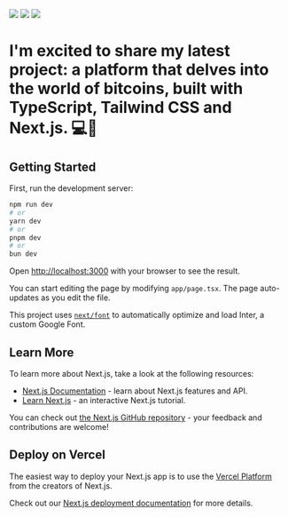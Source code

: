 <img src='https://media.licdn.com/dms/image/D4D22AQFLYnLCjbghzA/feedshare-shrink_2048_1536/0/1700762205879?e=1703721600&v=beta&t=FdHz_3409Daf3EODh_CdTjwrkwU_h_vHmUVRQ9LaKRw' />
<img src='https://media.licdn.com/dms/image/D4D22AQEb-VQSEPa7vw/feedshare-shrink_2048_1536/0/1700762205776?e=1703721600&v=beta&t=qJqoN-0PuznAkE17-9lxDQeTJC4QUpYDfEXiN6UOP1E' />
<img src='https://media.licdn.com/dms/image/D4D22AQHSwwZcE73JUw/feedshare-shrink_2048_1536/0/1700762205794?e=1703721600&v=beta&t=PO1YhjEAcrRtlM5hOGsbKV9JAieXK0WwF58JNQbGD2Y' />

# I'm excited to share my latest project: a platform that delves into the world of bitcoins, built with TypeScript, Tailwind CSS and Next.js. 💻🚀

## Getting Started

First, run the development server:

```bash
npm run dev
# or
yarn dev
# or
pnpm dev
# or
bun dev
```

Open [http://localhost:3000](http://localhost:3000) with your browser to see the result.

You can start editing the page by modifying `app/page.tsx`. The page auto-updates as you edit the file.

This project uses [`next/font`](https://nextjs.org/docs/basic-features/font-optimization) to automatically optimize and load Inter, a custom Google Font.

## Learn More

To learn more about Next.js, take a look at the following resources:

- [Next.js Documentation](https://nextjs.org/docs) - learn about Next.js features and API.
- [Learn Next.js](https://nextjs.org/learn) - an interactive Next.js tutorial.

You can check out [the Next.js GitHub repository](https://github.com/vercel/next.js/) - your feedback and contributions are welcome!

## Deploy on Vercel

The easiest way to deploy your Next.js app is to use the [Vercel Platform](https://vercel.com/new?utm_medium=default-template&filter=next.js&utm_source=create-next-app&utm_campaign=create-next-app-readme) from the creators of Next.js.

Check out our [Next.js deployment documentation](https://nextjs.org/docs/deployment) for more details.
